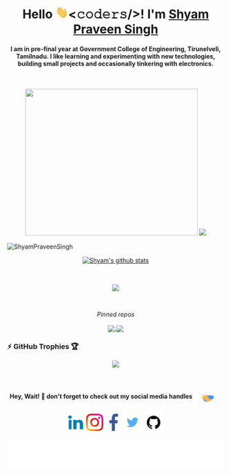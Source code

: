       
<h1 align="center">Hello <img src="https://raw.githubusercontent.com/ABSphreak/ABSphreak/master/gifs/Hi.gif" width="30px" style="max-width:100%;"><𝚌𝚘𝚍𝚎𝚛𝚜/>! I'm <a href="https://ShyamPraveenSingh"> Shyam Praveen Singh </a></h1>
<Add the portfolio profile instead of the github profile>      
  
<h4 align="center" > I am in pre-final year at Government College of Engineering, Tirunelveli, Tamilnadu. I like learning and experimenting with new technologies, building small projects and occasionally tinkering with electronics. </h4>
<br>
  
<p align="center">
  <img src="https://github.com/ShyamPraveenSingh/ShyamPraveenSingh/blob/master/me.gif" width=400 height=340>
  <img src="https://github.com/ShyamPraveenSingh/ShyamPraveenSingh/blob/master/new.gif" height=340/>
</p>
<p align="left"> <img src="https://komarev.com/ghpvc/?username=ShyamPraveenSingh" alt="ShyamPraveenSingh" /> </p>

<p align="center">
  <a href="https://github.com/ShyamPraveenSingh/github-readme-stats"> 
    <img align="center" src="https://github-readme-stats.vercel.app/api?username=ShyamPraveenSingh&private=true&theme=radical" alt="Shyam's github stats" />
  </a>
</p>
<br>

<p align="center">
  <a href="https://github.com/ShyamPraveenSingh/github-readme-stats">
    <img align="center" src="https://github-readme-stats.vercel.app/api/top-langs/?username=ShyamPraveenSingh&layout=compact&theme=radical" />
  </a>
</p>

<br>
<p align="center"><i>Pinned repos</i></p>
<p align="center">
  <a href="https://github.com/ShyamPraveenSingh/Weather-Forecast-App">
    <img align="center" src="https://github-readme-stats.vercel.app/api/pin/?username=ShyamPraveenSingh&repo=Weather-Forecast-App&theme=radical" />
  </a>    

  <a href="https://github.com/ShyamPraveenSingh/School-Website">
    <img align="center" src="https://github-readme-stats.vercel.app/api/pin/?username=ShyamPraveenSingh&repo=School-Website&theme=radical" />
  </a>
</p>




### :zap: GitHub Trophies 🏆
  
  

<p align="center">
  <a href="https://github.com/ryo-ma/github-profile-trophy" target="_blank">
    <img src="https://github-profile-trophy.vercel.app/?username=ShyamPraveenSingh&column=8&margin-w=15&margin-h=15&no-bg=true&no-frame=true&theme=juicyfresh"/>
  </a>
</p> 
  
  
  



                                                                                                                                       
                                                                                                                                       
<br>                                                                                                                                       
<h4 align="center">Hey, Wait! 👋 don't forget to check out my social media handles <img align="center" src="https://github.com/AkashSingh3031/AkashSingh3031/blob/main/Handshake.gif" height="30px"></h4>

<p align="center">
  <code><a href="http://linkedin.com/in/shyampraveensingh" target="blank"><img align="center" src="https://github.com/AkashSingh3031/AkashSingh3031/blob/main/linked(color).png" alt="Akash's linkedin" width="40px" /></a></code>  
  <code><a href="https://www.instagram.com/shyampraveensingh" target="blank"><img align="center" src="https://github.com/AkashSingh3031/AkashSingh3031/blob/main/Instagram%20(1).svg" alt="Akash's Instagram" width="40px" /></a></code>
  <code><a href="https://www.facebook.com/ShyamSingha/" target="blank"><img align="center" src="https://github.com/AkashSingh3031/AkashSingh3031/blob/main/facebook(color).png" alt="Akash's Facebook" width="40px" /></a></code>
  <code><a href="https://twitter.com/CodingSingh" target="blank"><img align="center" src="https://github.com/AkashSingh3031/AkashSingh3031/blob/main/twitter(color).png" width="40px" /></a></code>
  <code><a href="https://t.me/ShyamPraveenSingh" target="blank"><img align="center" 
  <code><a href="https://github.com/ShyamPraveenSingh" target="blank"><img align="center" src="https://github.com/AkashSingh3031/AkashSingh3031/blob/main/github(color).png" width="50px"/></a></code> 
  
 
</p>

<img align='center'  height="70" alt="Thanks" width="100%" src="https://github.com/AkashSingh3031/AkashSingh3031/blob/main/marquee.svg"/>     







